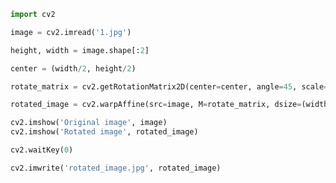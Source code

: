 ```python
import cv2

```


```python
image = cv2.imread('1.jpg')

```


```python
height, width = image.shape[:2]

```


```python
center = (width/2, height/2)

```


```python
rotate_matrix = cv2.getRotationMatrix2D(center=center, angle=45, scale=1)

```


```python
rotated_image = cv2.warpAffine(src=image, M=rotate_matrix, dsize=(width, height))

```


```python
cv2.imshow('Original image', image)
cv2.imshow('Rotated image', rotated_image)

```


```python
cv2.waitKey(0)

```


```python
cv2.imwrite('rotated_image.jpg', rotated_image)

```
